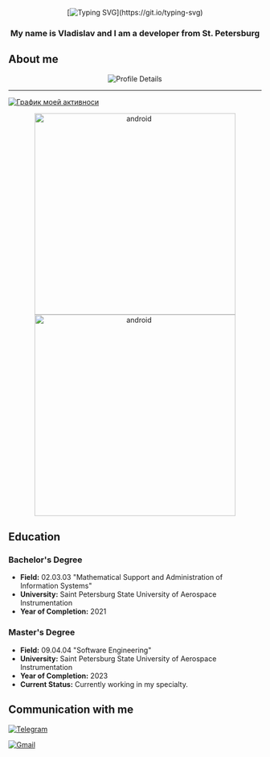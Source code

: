<div align="center">

  [![Typing SVG](https://readme-typing-svg.herokuapp.com?color=%300CC00&lines=Welcome+to+my+archive!)](https://git.io/typing-svg)

</div>


<h3 align="center">
  My name is Vladislav and I am a developer from St. Petersburg
</h3>



## About me

<p align="center"> 
    <img src="https://github-profile-summary-cards.vercel.app/api/cards/profile-details?username=VladislavChepusov&theme=solarized_dark" alt="Profile Details"   />
</p>

____________________
[![График моей активноси](https://github-readme-activity-graph.vercel.app/graph?username=VladislavChepusov&theme=dracula)](https://github.com/ashutosh00710/github-readme-activity-graph)

<p align="center"> 
  <img src="https://github-profile-summary-cards.vercel.app/api/cards/most-commit-language?username=VladislavChepusov&theme=solarized_dark" alt="android" width="400" /> 
  <img src="https://github-profile-summary-cards.vercel.app/api/cards/repos-per-language?username=VladislavChepusov&theme=solarized_dark" alt="android" width="400" /> 
</p> 


## Education

<h3>Bachelor's Degree</h3>
<ul>
    <li><strong>Field:</strong> 02.03.03 "Mathematical Support and Administration of Information Systems"</li>
    <li><strong>University:</strong> Saint Petersburg State University of Aerospace Instrumentation</li>
    <li><strong>Year of Completion:</strong> 2021</li>
</ul>

<h3>Master's Degree</h3>
<ul>
    <li><strong>Field:</strong> 09.04.04 "Software Engineering"</li>
    <li><strong>University:</strong> Saint Petersburg State University of Aerospace Instrumentation</li>
    <li><strong>Year of Completion:</strong> 2023</li>
    <li><strong>Current Status:</strong> Currently working in my specialty.</li>
</ul>



## Communication with me

 
 [![Telegram](https://img.shields.io/static/v1?label=Join&message=Telegram&color=blue&style=for-the-badge&logo=telegram&logoColor=blue)](https://t.me/hate_machine)


[![Gmail](https://img.shields.io/badge/Gmail-D14836?logo=gmail&logoColor=white&style=for-the-badge)](mailto:vladislavchepusov@gmail.com)
